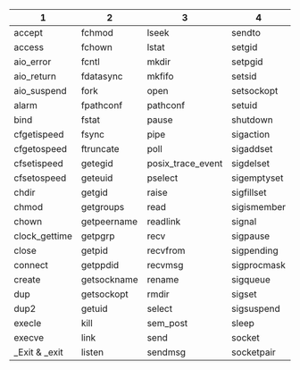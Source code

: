 1 | 2 | 3 | 4 | 5
-- | -- | -- | -- | -- | 
accept | fchmod | lseek | sendto | stat
access | fchown | lstat | setgid | symlink
aio_error | fcntl | mkdir | setpgid | sysconf
aio_return | fdatasync | mkfifo | setsid | tcdrain
aio_suspend | fork | open | setsockopt | tcflow
alarm | fpathconf | pathconf | setuid | tcflush
bind | fstat | pause | shutdown | tcgetattr
cfgetispeed | fsync | pipe | sigaction | tcgetpgrp
cfgetospeed | ftruncate | poll | sigaddset | tcsendbreak
cfsetispeed | getegid | posix_trace_event |sigdelset | tcsetattr
cfsetospeed | geteuid | pselect | sigemptyset | tcsetpgrp
chdir | getgid | raise | sigfillset | time
chmod | getgroups | read | sigismember | timer_getoverrun
chown | getpeername | readlink | signal | timer_gettime
clock_gettime | getpgrp | recv | sigpause | timer_settime
close | getpid | recvfrom | sigpending | times
connect | getppdid | recvmsg | sigprocmask | umask
create | getsockname | rename | sigqueue | uname
dup | getsockopt | rmdir | sigset | unlink
dup2 | getuid | select | sigsuspend | utime
execle | kill | sem_post | sleep | wait
execve | link | send | socket | waitpid
_Exit & _exit | listen | sendmsg | socketpair | write

